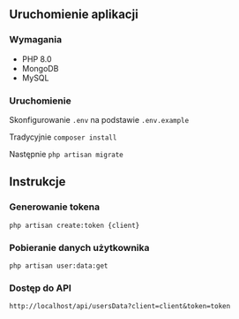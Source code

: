 ## Uruchomienie aplikacji
### Wymagania

* PHP 8.0
* MongoDB
* MySQL

### Uruchomienie

Skonfigurowanie `.env` na podstawie `.env.example`

Tradycyjnie `composer install`

Następnie `php artisan migrate`

## Instrukcje

### Generowanie tokena

    php artisan create:token {client}

### Pobieranie danych użytkownika

    php artisan user:data:get

### Dostęp do API

    http://localhost/api/usersData?client=client&token=token
